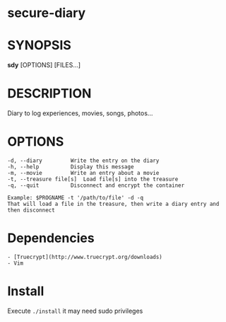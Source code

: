 secure-diary
============

# SYNOPSIS
**sdy** [OPTIONS] [FILES...]

# DESCRIPTION
Diary to log experiences, movies, songs, photos...

# OPTIONS
    -d, --diary			Write the entry on the diary
    -h, --help			Display this message
    -m, --movie			Write an entry about a movie
    -t, --treasure file[s]	Load file[s] into the treasure
    -q, --quit			Disconnect and encrypt the container

    Example: $PROGNAME -t '/path/to/file' -d -q 
    That will load a file in the treasure, then write a diary entry and then disconnect

# Dependencies
    - [Truecrypt](http://www.truecrypt.org/downloads)
    - Vim

# Install
Execute `./install` it may need sudo privileges
